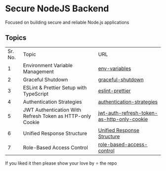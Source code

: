# Secure NodeJS Backend

Focused on building secure and reliable Node.js applications

## Topics

<table>
  <tr>
    <td>Sr. No.</td>
    <td>Topic</td>
    <td>URL</td>
  </tr>
  <tr>
    <td>1</td>
    <td>Environment Variable Management</td>
    <td><a href="./env-variables">env-variables</a></td>
  </tr>
  <tr>
    <td>2</td>
    <td>Graceful Shutdown</td>
    <td><a href="./graceful-shutdown">graceful-shutdown</a></td>
  </tr>
  <tr>
    <td>3</td>
    <td>ESLint & Prettier Setup with TypeScript</td>
    <td><a href="./eslint-prettier">eslint-prettier</a></td>
  </tr>
  <tr>
    <td>4</td>
    <td>Authentication Strategies</td>
    <td><a href="./authentication-strategies">authentication-strategies</a></td>
  </tr>
  <tr>
    <td>5</td>
    <td>JWT Authentication With Refresh Token as HTTP-only Cookie</td>
    <td><a href="https://github.com/sushantrahate/jwt-auth-refresh-token-as-http-only-cookie">jwt-auth-refresh-token-as-http-only-cookie</a></td>
  </tr>
  <tr>
    <td>6</td>
    <td>Unified Response Structure</td>
    <td><a href="https://github.com/sushantrahate/uni-response">Unified Response Structure</a></td>
  </tr>
   <tr>
    <td>7</td>
    <td>Role-Based Access Control</td>
    <td><a href="./https://github.com/sushantrahate/role-based-access-control">role-based-access-control</a></td>
  </tr>
</table>

If you liked it then please show your love by ⭐ the repo

